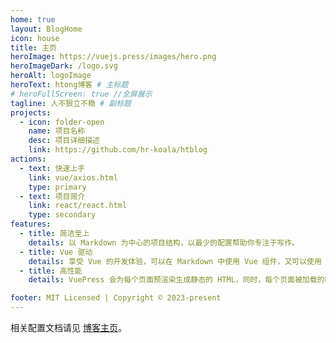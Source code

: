 ```yaml
---
home: true
layout: BlogHome
icon: house
title: 主页
heroImage: https://vuejs.press/images/hero.png
heroImageDark: /logo.svg
heroAlt: logoImage
heroText: htong博客 # 主标题
# heroFullScreen: true //全屏展示
tagline: 人不狠立不稳 # 副标题
projects:
  - icon: folder-open
    name: 项目名称
    desc: 项目详细描述
    link: https://github.com/hr-koala/htblog
actions:
  - text: 快速上手
    link: vue/axios.html
    type: primary
  - text: 项目简介
    link: react/react.html
    type: secondary
features:
  - title: 简洁至上
    details: 以 Markdown 为中心的项目结构，以最少的配置帮助你专注于写作。
  - title: Vue 驱动
    details: 享受 Vue 的开发体验，可以在 Markdown 中使用 Vue 组件，又可以使用 Vue 来开发自定义主题。
  - title: 高性能
    details: VuePress 会为每个页面预渲染生成静态的 HTML，同时，每个页面被加载的时候，将作为 SPA 运行。

footer: MIT Licensed | Copyright © 2023-present
---
```


相关配置文档请见 [博客主页](https://theme-hope.vuejs.press/zh/guide/blog/home.html)。
